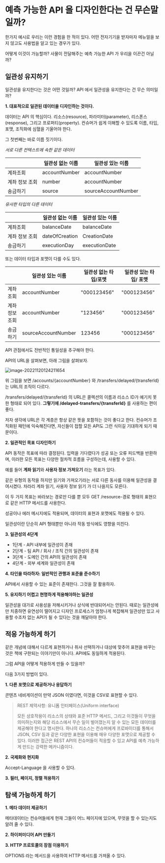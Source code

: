 # 예측 가능한 API 을 디자인한다는 건 무슨말일까?

 한가지 예시로 우리는 이런 경험을 한 적이 있다. 어떤 전자기기을 받자마자 메뉴얼을 보지 않고도 사용법을 알고 있는 경우가 있다.



어떻게 이것이 가능할까? 사물이 전달해주는 예측 가능한 API 가 우리을 이끈건 아닐까?

## 일관성 유지하기

 일관성을 유지한다는 것은 어떤 것일까? API 에서 일관성을 유지한다는 건 무슨 의미일까?

 **1. 대표적으로 일관된 데이터을 디자인하는 것이다.**

데이터는 API 의 핵심이다. 리소스(resource), 파라미터(parameter), 리스폰스(response), 그리고 프로퍼티(property). 컨슈머가 쉽게 이해할 수 있도록 이름, 타입, 포맷, 조직화에 심혈을 기울어야 한다.

 그 첫번째는 바로 이름 짓기이다.

*서로 다른 컨텍스트에 속한 같은 데이터*

|                | 일관성 없는 이름 | 일관성 있는 이름    |
| -------------- | ---------------- | ------------------- |
| 계좌조회       | accountNumber    | accountNumber       |
| 계좌 정보 조회 | number           | accountNumber       |
| 송금하기       | source           | sourceAccountNumber |

*유사한 타입의 다른 데이터*

|                | 일관성 없는 이름 | 일관성 있는 이름 |
| -------------- | ---------------- | ---------------- |
| 계좌조회       | balanceDate      | balanceDate      |
| 계좌 정보 조회 | dateOfCreation   | CreationDate     |
| 송금하기       | executionDay     | executionDate    |



또는  데이터 타입과 포맷이 다를 수도 있다.

|                | 일관성 있는 이름    | 일관성 없는 타입/포맷 | 일관성 있는 타입/ 포맷 |
| -------------- | ------------------- | --------------------- | ---------------------- |
| 계좌조회       | accountNumber       | "000123456"           | "000123456"            |
| 계좌 정보 조회 | accountNumber       | "123456"              | "000123456"            |
| 송금하기       | sourceAccountNumber | 123456                | "000123456"            |



API 관점에서도 전반적인 통일성을 추구해야 한다.

API의 URL을 살펴보면, 아래 그림을 살펴보자.

![image-20221120124211654](https://tva1.sinaimg.cn/large/008vxvgGgy1h8bg06zpahj31ka0rojy1.jpg)

위 그림을 보면 /accounts/{accountNumber} 와 /transfers/delayed/{transferId} 는 URL의 조직이 다르다.

/transfers/delayed/{transferId} 의 URL은 콜렉션의 이름과 리소스 ID가 예기치 못한 형태로 되어 있다. **그렇기에 /delayed-transfers/{transferId}** 를 사용하는 편이 좋다.



저자 생각에 URL은 각 계층은 항상 같은 뜻을 포함하는 것이 좋다고 한다. 컨슈머가 조직화된 패턴에 익숙해진다면, 자신들이 접할 모든 API도 그런 식이길 기대하게 되기 때문이다.



**2. 일관적인 목표 디자인하기**

API 동작은 목표에 따라 결정된다. 입력을 기다렸다가 성공 또는 오류 피드백을 반환하며, 이러한 모든 목표는 다양한 절차적 흐름을 구성하는데, 사용할 수 있다.

예를 들어 **계좌 읽기**와 **사용자 정보 가져오기** 라는 목표가 있다.

같은 유형의 동작을 하지만 읽기와 가져오기라는 서로 다른 동사를 이용해 일관성을 결여시켰다. 차라리 계좌 읽기, 사용자 정보 읽기 가 더 나을지도 모른다.

이 두 가지 목표는 바라보는 경로만 다를 뿐 모두  GET /resource-경로 형태의 표현으로 같은 HTTP 메서드를 사용한다.

성공이나 에러 메시지에도 적용되며, 데이터의 표현과 포맷에도 적용될 수 있다.

일관성이란 단순히 API 형태뿐만 아니라 작동 방식에도 영향을 미친다.



**3. 일관성의 4단계**

- 1단계 - API 내부에 일관성이 존재
- 2단계 - 팀 API / 회사 / 조직 간의 일관성이 존재
- 3단계 - 도메인 간의 API의 일관성이 존재
- 4단계 - 외부 세계와 일관성이 존재



**4. 타인을 따라하자: 일반적인 관행과 표준을 준수하기**

 API에서 사용할 수 있는 표준이 존재한다. 그것을 잘 활용하자.



**5. 유지하기 어렵고 현명하게 적용해야하는 일관성**

일관성을 대가로 사용성을 저해시키거나 상식에 반대되어서는 안된다. 때로는 일관성에만 치중하면 유연성이 떨어지고 디자인 프로세스가 엄청나게 복잡해져 일관성만 있고 사용할 수조차 없는 API가 될 수 있다는 것을 깨달아야 한다.

## 적응 가능하게 하기

 같은 개념에 대해서 다르게 표현하거나 취사 선택하거나 대상에 맞추어 표현을 바꾸는 것은 책에 구한되는 이야기만이 아니다. API에도 동일하게 적용된다. 

 그럼 API을 어떻게 적용하게 만들 수 있을까?

다음 3가지 방법이 있다.

**1. 다른 포맷으로 제공하거나 응답하기**

콘텐츠 네비게이션이 만약 JSON 이였다면, 이것을 CSV로 표현할 수 있다. 

> REST 제약사항: 유니폼 인터페이스(Uniform interface)
>
>  모든 상호작용이 리소스의 상태와 표준 HTTP 메서드, 그리고 이것들이 무엇을 의미하는지와 해당 리소스에서 무슨 일이 벌어졌는지 알 수 있는 모든 데이터를 제공해야 한다고 명시한다. 하나의 리소스는 컨슈머에게 프로바이더를 통해서 JSON, CSV 등과 같은 다양한 표현을 이용해 매우 다양한 포맷으로 제공할 수 있다. 이러한 접근은 REST API의 컨슈머들이 적응할 수 있고 API를 예측 가능하게 만드는 강력한 메카니즘이다.

**2. 국제화와 현지화**

Accept-Language 을 사용할 수 있다.

**3. 필터, 페이지, 정렬 적용하기**



## 탐색 가능하게 하기



 **1. 메타 데이터 제공하기**

메타데이터는 컨슈머들에게 현재 그들이 어느 페이지에 있으며, 무엇을 할 수 있는지도 알려 줄 수 있다.

**2. 하이퍼미디어 API 만들기**

**3. HTTP 프로토콜의 장점 이용하기**

OPTIONS 라는 메서드을 사용하여 HTTP 메서드를 가져올 수 있다.
